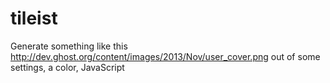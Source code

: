 tileist
=======

Generate something like this http://dev.ghost.org/content/images/2013/Nov/user_cover.png out of some settings, a color, JavaScript
